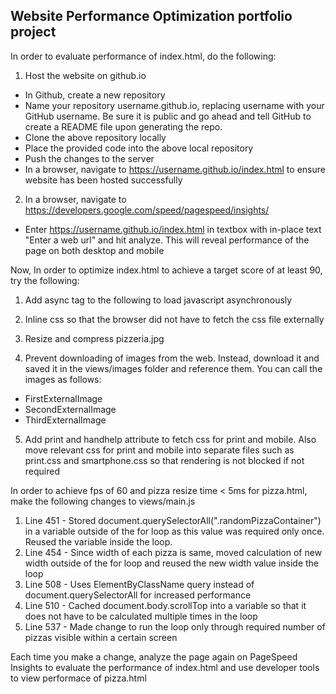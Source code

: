## Website Performance Optimization portfolio project

In order to evaluate performance of index.html, do the following:

1. Host the website on github.io
 - In Github, create a new repository
 - Name your repository username.github.io, replacing username with your GitHub username. Be sure it is public and go ahead and tell GitHub to create a README file upon generating the repo.
 - Clone the above repository locally
 - Place the provided code into the above local repository
 - Push the changes to the server
 - In a browser, navigate to https://username.github.io/index.html to ensure website has been hosted successfully

2. In a browser, navigate to https://developers.google.com/speed/pagespeed/insights/
  - Enter https://username.github.io/index.html in textbox with in-place text "Enter a web url" and hit analyze. This will reveal performance
  of the page on both desktop and mobile

Now, In order to optimize index.html to achieve a target score of at least 90, try the following:

1. Add async tag to the following to load javascript asynchronously
<script src="https://www.google-analytics.com/analytics.js" async></script>

2. Inline css so that the browser did not have to fetch the css file externally

3. Resize and compress pizzeria.jpg

4. Prevent downloading of images from the web. Instead, download it and saved it in the views/images folder and reference them. You can call the images as follows:
- FirstExternalImage
- SecondExternalImage
- ThirdExternalImage

5. Add print and handhelp attribute to fetch css for print and mobile. Also move relevant css for print and mobile into separate files such as print.css and smartphone.css
so that rendering is not blocked if not required

In order to achieve fps of 60 and pizza resize time < 5ms for pizza.html, make the following changes to views/main.js

1. Line 451 - Stored document.querySelectorAll(".randomPizzaContainer") in a variable outside of the for loop as this value was required only once. Reused the variable inside the loop.
2. Line 454 - Since width of each pizza is same, moved calculation of new width outside of the for loop and reused the new width value inside the loop
3. Line 508 - Uses ElementByClassName query instead of document.querySelectorAll for increased performance
4. Line 510 - Cached document.body.scrollTop into a variable so that it does not have to be calculated multiple times in the loop
5. Line 537 - Made change to run the loop only through required number of pizzas visible within a certain screen

Each time you make a change, analyze the page again on PageSpeed Insights to evaluate the performance of index.html and use developer tools to view performace of pizza.html



